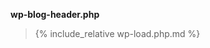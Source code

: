 <p><b>wp-blog-header.php</b></p>

<blockquote>

{% include_relative wp-load.php.md %}

</blockquote>
